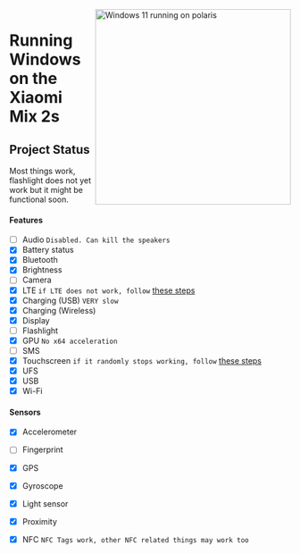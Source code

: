 <img align="right" src="https://github.com/n00b69/woa-polaris/blob/main/polaris.png" width="350" alt="Windows 11 running on polaris">

# Running Windows on the Xiaomi Mix 2s

## Project Status
Most things work, flashlight does not yet work but it might be functional soon.

#### Features
- [ ] Audio ```Disabled. Can kill the speakers```
- [X] Battery status
- [x] Bluetooth
- [x] Brightness 
- [ ] Camera
- [x] LTE ```if LTE does not work, follow``` [these steps](troubleshooting.md#lte-in-windows-does-not-work)
- [x] Charging (USB) ```VERY slow```
- [x] Charging (Wireless)
- [x] Display
- [ ] Flashlight
- [x] GPU  ```No x64 acceleration```
- [ ] SMS
- [x] Touchscreen ```if it randomly stops working, follow``` [these steps](troubleshooting.md#touch-sometimes-stops-working)
- [x] UFS
- [x] USB
- [x] Wi-Fi

#### Sensors
- [x] Accelerometer
- [ ] Fingerprint
- [x] GPS
- [x] Gyroscope
- [x] Light sensor
- [x] Proximity
- [X] NFC ```NFC Tags work, other NFC related things may work too```





















